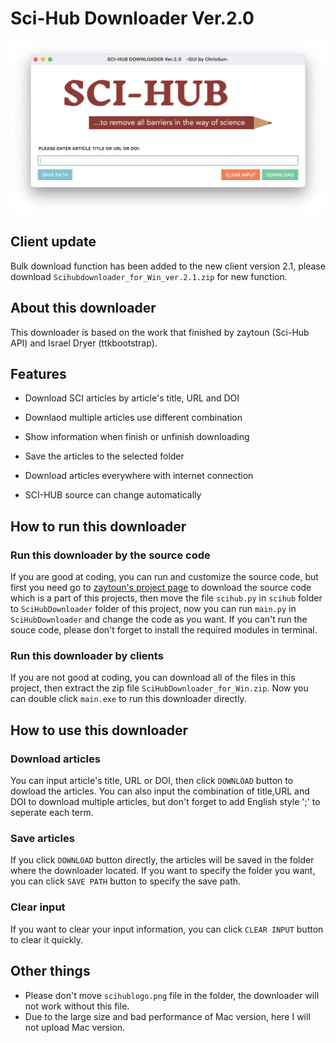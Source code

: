# Sci-Hub Downloader Ver.2.0

![downloader_logo](/downloader.png)

## Client update
Bulk download function has been added to the new client version 2.1, please download `Scihubdownloader_for_Win_ver.2.1.zip` for new function.


## About this downloader

This downloader is based on the work that finished by zaytoun (Sci-Hub API) and Israel Dryer (ttkbootstrap).

## Features

*   Download SCI articles by article's title, URL and DOI

*   Downlaod multiple articles use different combination

*   Show information when finish or unfinish downloading

*   Save the articles to the selected folder

*   Download articles everywhere with internet connection

*   SCI-HUB source can change automatically

## How to run this downloader

### Run this downloader by the source code

If you are good at coding, you can run and customize the source code, but first you need go to [zaytoun's project page](https://github.com/zaytoun/scihub.py) to download the source code which is a part of this projects, then move the file `scihub.py` in `scihub` folder to  `SciHubDownloader` folder of this project, now you can run  `main.py`  in  `SciHubDownloader` and change the code as you want. If you can't run the souce code, please don't forget to install the required modules in terminal.

### Run this downloader by clients

If you are not good at coding, you can download all of the files in this project, then extract the zip file `SciHubDownloader_for_Win.zip`. Now you can double click  `main.exe` to run this downloader directly.

## How to use this downloader

### Download articles

You can input article's title, URL or DOI, then click `DOWNLOAD` button to dowload the articles. You can also input the combination of title,URL and DOI to download multiple articles, but don't forget to add English style ';' to seperate each term.

### Save articles

If you click `DOWNLOAD` button directly, the articles will be saved in the folder where the downloader located. If you want to specify the folder you want, you can click `SAVE PATH` button to specify the save path.

### Clear input

If you want to clear your input information, you can click `CLEAR INPUT` button to clear it quickly.

## Other things

*   Please don't move `scihublogo.png` file in the folder, the downloader will not work without this file.
*   Due to the large size and bad performance of Mac version, here I will not upload Mac version.

